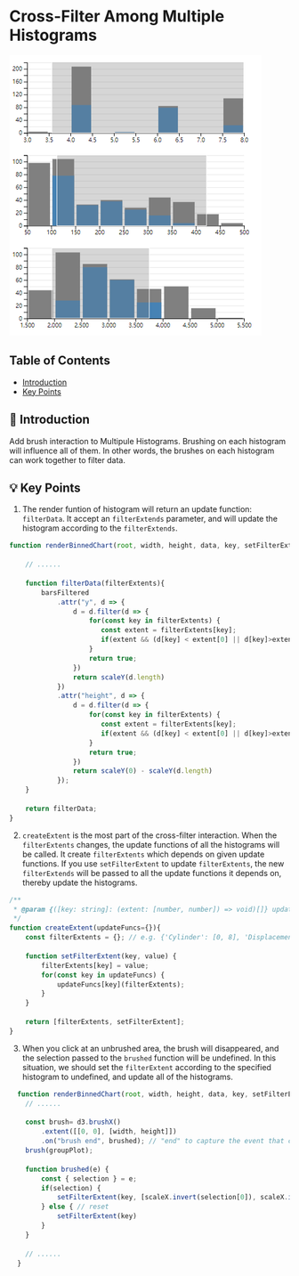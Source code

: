 Cross-Filter Among Multiple Histograms
===

<!-- ![overview](./index.png) -->
<img src="https://raw.githubusercontent.com/VirusPC/chart-gallery/master/src/cars/index.png" alt="overview" style="align: center">

Table of Contents
---

- [Introduction](#:book:-introduction)
- [Key Points](#:bulb:-key-points)

:book: Introduction
---

Add brush interaction to Multipule Histograms. Brushing on each histogram will influence all of them. In other words, the brushes on each histogram can work together to filter data.

:bulb: Key Points
---

1. The render funtion of histogram will return an update function: ```filterData```. It accept an ```filterExtends``` parameter, and will update the histogram according to the ```filterExtends```.

  ```js
  function renderBinnedChart(root, width, height, data, key, setFilterExtent) {

      // ......

      function filterData(filterExtents){
          barsFiltered
              .attr("y", d => {
                  d = d.filter(d => {
                      for(const key in filterExtents) {
                         const extent = filterExtents[key]; 
                         if(extent && (d[key] < extent[0] || d[key]>extent[1])) return false;
                      }
                      return true;
                  })
                  return scaleY(d.length)
              })
              .attr("height", d => {
                  d = d.filter(d => {
                      for(const key in filterExtents) {
                         const extent = filterExtents[key]; 
                         if(extent && (d[key] < extent[0] || d[key]>extent[1])) return false;
                      }
                      return true;
                  })
                  return scaleY(0) - scaleY(d.length)
              });
      }

      return filterData;
  }
  ```

2. ```createExtent``` is the most part of the cross-filter interaction. When the ```filterExtents``` changes, the update functions of all the histograms will be called. It create ```filterExtents``` which depends on given update functions. If you use ```setFilterExtent``` to update ```filterExtents```, the new ```filterExtends``` will be passed to all the update functions it depends on, thereby update the histograms.

  ```js
  /**
   * @param {([key: string]: (extent: [number, number]) => void)[]} updateFuncs A updateFunc is functions to update . When brushed on the charts, filterExtents will passed to the updateFuncs;
   */
  function createExtent(updateFuncs={}){
      const filterExtents = {}; // e.g. {'Cylinder': [0, 8], 'Displacement': undefined}

      function setFilterExtent(key, value) {
          filterExtents[key] = value;
          for(const key in updateFuncs) {
              updateFuncs[key](filterExtents);
          }
      }

      return [filterExtents, setFilterExtent];
  }
  ```

3. When you click at an unbrushed area, the brush will disappeared, and the selection passed to the ```brushed``` function will be undefined. In this situation, we should set the ```filterExtent``` according to the specified histogram to undefined, and update all of the histograms.

```javascript
  function renderBinnedChart(root, width, height, data, key, setFilterExtent) {
    // ......

    const brush= d3.brushX()
        .extent([[0, 0], [width, height]])
        .on("brush end", brushed); // "end" to capture the event that click but not drag.
    brush(groupPlot);

    function brushed(e) {
        const { selection } = e;
        if(selection) {
            setFilterExtent(key, [scaleX.invert(selection[0]), scaleX.invert(selection[1])]);
        } else { // reset
            setFilterExtent(key)
        }
    }

    // ......
  }
```

